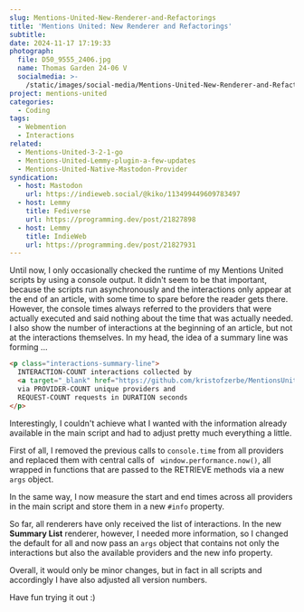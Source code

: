 ```yaml
---
slug: Mentions-United-New-Renderer-and-Refactorings
title: 'Mentions United: New Renderer and Refactorings'
subtitle:
date: 2024-11-17 17:19:33
photograph:
  file: D50_9555_2406.jpg
  name: Thomas Garden 24-06 V
  socialmedia: >-
    /static/images/social-media/Mentions-United-New-Renderer-and-Refactorings.png
project: mentions-united
categories:
  - Coding
tags:
  - Webmention
  - Interactions
related:
  - Mentions-United-3-2-1-go
  - Mentions-United-Lemmy-plugin-a-few-updates
  - Mentions-United-Native-Mastodon-Provider
syndication:
  - host: Mastodon
    url: https://indieweb.social/@kiko/113499449609783497
  - host: Lemmy
    title: Fediverse
    url: https://programming.dev/post/21827898
  - host: Lemmy
    title: IndieWeb
    url: https://programming.dev/post/21827931
---
```


Until now, I only occasionally checked the runtime of my Mentions United scripts by using a console output. It didn't seem to be that important, because the scripts run asynchronously and the interactions only appear at the end of an article, with some time to spare before the reader gets there. However, the console times always referred to the providers that were actually executed and said nothing about the time that was actually needed. I also show the number of interactions at the beginning of an article, but not at the interactions themselves. In my head, the idea of a summary line was forming ...

```html
<p class="interactions-summary-line">
  INTERACTION-COUNT interactions collected by 
  <a target="_blank" href="https://github.com/kristofzerbe/MentionsUnited">Mentions United</a> 
  via PROVIDER-COUNT unique providers and 
  REQUEST-COUNT requests in DURATION seconds
</p>
```

<!-- more -->

Interestingly, I couldn't achieve what I wanted with the information already available in the main script and had to adjust pretty much everything a little.

First of all, I removed the previous calls to ``console.time`` from all providers and replaced them with central calls of `` window.performance.now()``, all wrapped in functions that are passed to the RETRIEVE methods via a new ``args`` object.

In the same way, I now measure the start and end times across all providers in the main script and store them in a new ``#info`` property.

So far, all renderers have only received the list of interactions. In the new **Summary List** renderer, however, I needed more information, so I changed the default for all and now pass an ``args`` object that contains not only the interactions but also the available providers and the new info property.

Overall, it would only be minor changes, but in fact in all scripts and accordingly I have also adjusted all version numbers.

Have fun trying it out :)